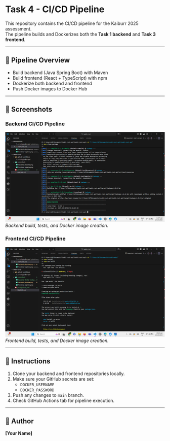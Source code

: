 # Task 4 - CI/CD Pipeline

This repository contains the CI/CD pipeline for the Kaiburr 2025 assessment.  
The pipeline builds and Dockerizes both the **Task 1 backend** and **Task 3 frontend**.

---

## 🔧 Pipeline Overview

- Build backend (Java Spring Boot) with Maven
- Build frontend (React + TypeScript) with npm
- Dockerize both backend and frontend
- Push Docker images to Docker Hub

---

## 📸 Screenshots

### Backend CI/CD Pipeline
![Backend Pipeline](screenshots/backend-pipeline.png)
*Backend build, tests, and Docker image creation.*

### Frontend CI/CD Pipeline
![Frontend Pipeline](screenshots/frontend-pipeline.png)
*Frontend build, tests, and Docker image creation.*

---

## 📝 Instructions

1. Clone your backend and frontend repositories locally.
2. Make sure your GitHub secrets are set:
   - `DOCKER_USERNAME`
   - `DOCKER_PASSWORD`
3. Push any changes to `main` branch.
4. Check GitHub Actions tab for pipeline execution.

---

## 👤 Author

**[Your Name]**  

